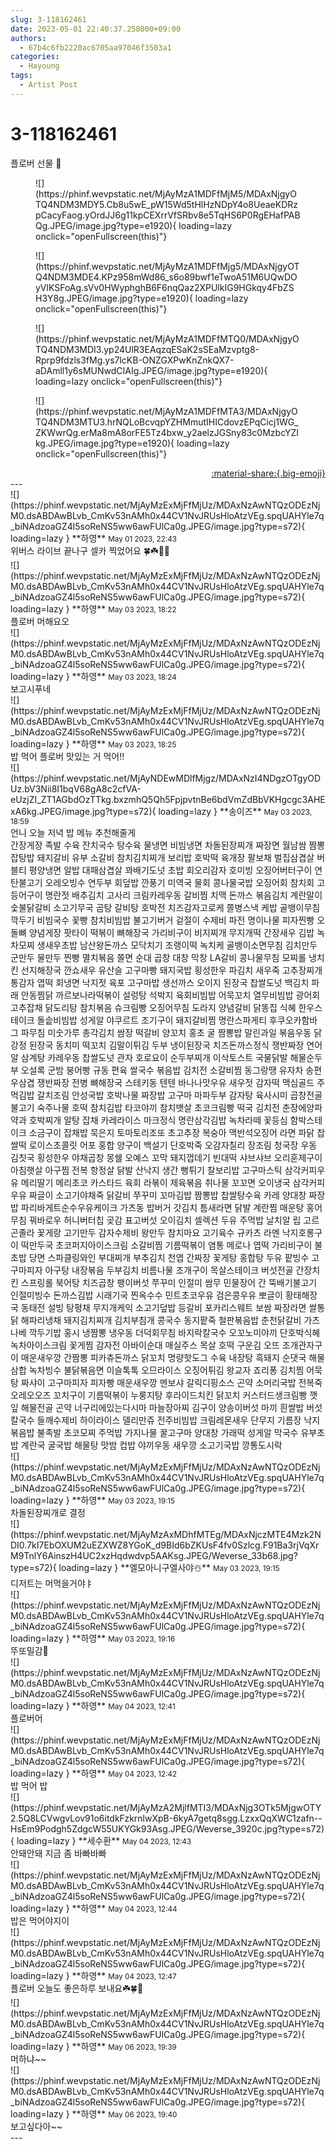 ```yaml
---
slug: 3-118162461
date: 2023-05-01 22:40:37.258000+09:00
authors:
  - 67b4c6fb2220ac6705aa97046f3503a1
categories:
  - Hayoung
tags:
  - Artist Post
---
```


# 3-118162461

<div class="post-container" markdown="1">
<div class="content-container md-sidebar__scrollwrap" markdown="1">

플로버 선물 🎁
<figure markdown="1">
![](https://phinf.wevpstatic.net/MjAyMzA1MDFfMjM5/MDAxNjgyOTQ4NDM3MDY5.Cb8u5wE_pW15Wd5tHlHzNDpY4o8UeaeKDRzpCacyFaog.yOrdJJ6g11kpCEXrrVfSRbv8e5TqHS6P0RgEHafPABQg.JPEG/image.jpg?type=e1920){ loading=lazy onclick="openFullscreen(this)"}
</figure>

<figure markdown="1">
![](https://phinf.wevpstatic.net/MjAyMzA1MDFfMjg5/MDAxNjgyOTQ4NDM3MDE4.KPz958mWd86_s6o89bwf1eTwoA51M6UQwDOyVlKSFoAg.sVv0HWyphghB6F6nqQaz2XPUlkIG9HGkqy4FbZSH3Y8g.JPEG/image.jpg?type=e1920){ loading=lazy onclick="openFullscreen(this)"}
</figure>

<figure markdown="1">
![](https://phinf.wevpstatic.net/MjAyMzA1MDFfMTQ0/MDAxNjgyOTQ4NDM3MDI3.yp24UlR3EAqzqESaK2sSEaMzvptg8-Rprp9fdzls3fMg.ys7lcKB-ONZGXPwKnZnkQX7-aDAmll1y6sMUNwdCIAIg.JPEG/image.jpg?type=e1920){ loading=lazy onclick="openFullscreen(this)"}
</figure>

<figure markdown="1">
![](https://phinf.wevpstatic.net/MjAyMzA1MDFfMTA3/MDAxNjgyOTQ4NDM3MTU3.hrNQLoBcvqpYZHMmutIHICdovzEPqCicj1WG_ZKWwrQg.erMa8mA8orFE5Tz4bxw_y2aelzJGSny83c0MzbcYZIkg.JPEG/image.jpg?type=e1920){ loading=lazy onclick="openFullscreen(this)"}
</figure>


</div>
</div>

<div style="text-align: right;" markdown="1">
<a href="https://weverse.io/fromis9/artist/3-118162461" style="text-align: right;">:material-share:{.big-emoji}</a>
</div>
---

<div class="comments-container md-sidebar__scrollwrap" markdown="1">
<div class="comment" markdown="1">
<div class='id-container' markdown="1">
![](https://phinf.wevpstatic.net/MjAyMzExMjFfMjUz/MDAxNzAwNTQzODEzNjM0.dsABDAwBLvb_CmKv53nAMh0x44CV1NvJRUsHloAtzVEg.spqUAHYle7q_biNAdzoaGZ4l5soReNS5ww6awFUlCa0g.JPEG/image.jpg?type=s72){ loading=lazy }
**<span class="artist">하영</span>** <small>May 01 2023, 22:43</small><br>
</div>
<div class='comment-body' markdown="1">
위버스 라이브 끝나구 셀카 찍었어요 🍀☘️💚😛
</div>
</div>
<div class="comment" markdown="1">
<div class='id-container' markdown="1">
![](https://phinf.wevpstatic.net/MjAyMzExMjFfMjUz/MDAxNzAwNTQzODEzNjM0.dsABDAwBLvb_CmKv53nAMh0x44CV1NvJRUsHloAtzVEg.spqUAHYle7q_biNAdzoaGZ4l5soReNS5ww6awFUlCa0g.JPEG/image.jpg?type=s72){ loading=lazy }
**<span class="artist">하영</span>** <small>May 03 2023, 18:22</small><br>
</div>
<div class='comment-body' markdown="1">
플로버 머해요오
</div>
</div>
<div class="comment" markdown="1">
<div class='id-container' markdown="1">
![](https://phinf.wevpstatic.net/MjAyMzExMjFfMjUz/MDAxNzAwNTQzODEzNjM0.dsABDAwBLvb_CmKv53nAMh0x44CV1NvJRUsHloAtzVEg.spqUAHYle7q_biNAdzoaGZ4l5soReNS5ww6awFUlCa0g.JPEG/image.jpg?type=s72){ loading=lazy }
**<span class="artist">하영</span>** <small>May 03 2023, 18:24</small><br>
</div>
<div class='comment-body' markdown="1">
보고시푸네
</div>
</div>
<div class="comment" markdown="1">
<div class='id-container' markdown="1">
![](https://phinf.wevpstatic.net/MjAyMzExMjFfMjUz/MDAxNzAwNTQzODEzNjM0.dsABDAwBLvb_CmKv53nAMh0x44CV1NvJRUsHloAtzVEg.spqUAHYle7q_biNAdzoaGZ4l5soReNS5ww6awFUlCa0g.JPEG/image.jpg?type=s72){ loading=lazy }
**<span class="artist">하영</span>** <small>May 03 2023, 18:25</small><br>
</div>
<div class='comment-body' markdown="1">
밥 먹어 플로버 맛있는 거 먹어!!
</div>
</div>
<div class="comment" markdown="1">
<div class='id-container' markdown="1">
![](https://phinf.wevpstatic.net/MjAyNDEwMDlfMjgz/MDAxNzI4NDgzOTgyODUz.bV3Nii8I1bqV68gA8c2cfVA-eUzjZI_ZT1AGbdOzTTkg.bxzmhQ5Qh5FpjpvtnBe6bdVmZdBbVKHgcgc3AHExA6kg.JPEG/image.jpg?type=s72){ loading=lazy }
**송이즈** <small>May 03 2023, 18:59</small><br>
</div>
<div class='comment-body' markdown="1">
언니 오늘 저녁 밥 메뉴 추천해줄게<br>간장게장 족발 수육 잔치국수 탕수육 물냉면 비빔냉면 차돌된장찌개 짜장면 월남쌈 짬뽕 잡탕밥 돼지갈비 유부 소갈비 참치김치찌개 보리밥 호박떡 육개장 팔보채 벌집삼겹살 버블티 평양냉면 알밥 대패삼겹살 꽈배기도넛 초밥 회오리감자 호미빙 오징어버터구이 연탄불고기 오레오빙수 연두부 회덮밥 깐풍기 미역국 물회 콩나물국밥 오징어회 참치회 고등어구이 명란젓 배추김치 고사리 크림카레우동 갈비찜 치맥 돈까스 볶음김치 계란말이 숯불닭갈비 소고기무국 곰탕 갈비탕 호박전 치즈감자고로케 쫄병스낵 케밥 골뱅이무침 깍두기 비빔국수 꽃빵 참치비빔밥 불고기버거 겉절이 수제비 파전 명이나물 피자찐빵 오돌뼈 양념게장 팟타이 떡볶이 뼈해장국 가리비구이 비지찌개 무지개떡 간장새우 김밥 녹차모찌 생새우초밥 남산왕돈까스 모닥치기 조랭이떡 녹치케 골뱅이소면무침 김치만두 군만두 물만두 찐빵 멸치볶음 쫄면 순대 곱창 대창 막창 LA갈비 콩나물무침 모찌롤 냉치킨 선지해장국 깐쇼새우 유산슬 고구마빵 돼지국밥 횡성한우 파김치 새우죽 고추장찌개 통감자 엽떡 회냉면 낙지젓 육포 고구마밥 생선까스 오이지 된장국 찹쌀도넛 백김치 파래 안동찜닭 까르보나라떡볶이 설렁탕 석박지 육회비빔밥 어묵꼬치 열무비빔밥 광어회 고추잡채 닭도리탕 참치볶음 슈크림빵 오징어무침 도라지 양념갈비 닭똥집 식혜 한우스테이크 돌솥비빔밥 성게알 야쿠르트 조기구이 돼지갈비찜 명란스파게티 후쿠오카함바그 파무침 미숫가루 총각김치 쌈장 떡갈비 양꼬치 홍초 굴 짬뽕밥 말린과일 볶음우동 닭강정 된장국 동치미 떡꼬치 김말이튀김 두부 냉이된장국 치즈돈까스정식 쟁반짜장 연어알 삼계탕 카레우동 찹쌀도넛 관자 호로요이 순두부찌개 이삭토스트 국물닭발 해물순두부 오설록 군밤 붕어빵 규동 편육 쌀국수 볶음밥 김치전 소갈비찜 동그랑땡 유자차 송편 우삼겹 쟁반짜장 전병 뼈해장국 스테키동 텐텐 바나나맛우유 새우젓 감자떡 맥심골드 주먹김밥 갈치조림 안성국밥 호박나물 짜장밥 고구마 마파두부 감자탕 육사시미 곱창전골 불고기 숙주나물 호떡 참치김밥 타코야끼 참치뱃살 초코크림빵 떡국 김치전 춘장에양파 약과 호박찌개 알탕 잡채 카레라이스 마크정식 명란삼각김밥 녹차라떼 꽃등심 함박스테이크 소금구이 잡채밥 묵은지 토마토리조또 초고추장 복숭아 맥반석오징어 라면 파닭 찹쌀떡 로이스초콜릿 어포 홍합 양구이 백설기 단호박죽 오감자칠리 장조림 청국장 우동 김칫국 횡성한우 야채곱창 몽쉘 오예스 꼬막 돼지껍데기 빈대떡 샤브샤브 오리훈제구이 아침햇살 아구찜 전복 항정살 닭발 산낙지 생간 뻥튀기 찰보리밥 고구마스틱 삼각커피우유 메리딸기 메리초코 카스타드 육회 라볶이 제육볶음 취나물 꼬꼬면 오이냉국 삼각커피우유 짜글이 소고기야채죽 닭갈비 쭈꾸미 꼬마김밥 짬뽕밥 찹쌀탕수육 카레 양대창 짜장밥 파리바게트순수우유케이크 가츠동 밥버거 갓김치 틈새라면 닭발 계란찜 매운탕 홍어무침 꿔바로우 허니버터칩 곶감 표고버섯 오이김치 셀렉션 두유 주먹밥 날치알 립 고르곤졸라 꽃게랑 고기만두 감자수제비 왕만두 참치마요 고기육수 규카츠 라멘 낙지호롱구이 떡만두국 초코퍼지아이스크림 소갈비찜 기름떡볶이 염통 메로나 엽떡 가리비구이 불초밥 당면 스파클링와인 부대찌개 부추김치 천엽 간짜장 꽃게탕 홍합탕 두유 팥빙수 고구마피자 아구탕 내장볶음 두부김치 비름나물 조개구이 목살스테이크 버섯전골 간장치킨 스프링롤 북어탕 치즈곱창 팽이버섯 쭈꾸미 인절미 쌈무 민물장어 간 뚝배기불고기 인절미빙수 돈까스김밥 시래기국 찐옥수수 민트초코우유 검은콩우유 뽀글이 황태해장국 동태전 설빙 탕평채 무지개케익 소고기덮밥 등갈비 포카리스웨트 보쌈 짜장라면 쌀통닭 해파리냉채 돼지김치찌개 김치부침개 콩국수 동지팥죽 철판볶음밥 춘천닭갈비 가츠나베 깍두기밥 홍시 냉짬뽕 냉우동 더덕회무침 바지락칼국수 오꼬노미야끼 단호박식혜 녹차아이스크림 꽃게찜 감자전 아바이순대 매실주스 목살 호떡 구운김 오뜨 조개관자구이 매운새우깡 간짬뽕 피카츄돈까스 닭꼬치 명량핫도그 수육 내장탕 흑돼지 순댓국 해물삼합 녹차빙수 불닭볶음면 이슬톡톡 오므라이스 오징어튀김 왕교자 죠리퐁 김치찜 어묵탕 짜샤이 고구마피자 피자빵 매운새우깡 멘보샤 갈릭디핑소스 곤약 소머리국밥 전복죽 오레오오즈 꼬치구이 기름떡볶이 누룽지탕 후라이드치킨 닭꼬치 커스터드생크림빵 깻잎 해물전골 곤약 너구리에있는다시마 마늘장아찌 김구이 양송이버섯 마끼 흰쌀밥 버섯칼국수 들깨수제비 하이라이스 델리만쥬 전주비빔밥 크림레몬새우 단무지 기름장 낙지볶음밥 불족발 초코모찌 주먹밥 가지나물 꿀고구마 양대창 가래떡 성게알 막국수 유부초밥 계란국 굴국밥 해물탕 맛밤 컵밥 야끼우동 새우깡 소고기국밥 깡통도시락
</div>
</div>
<div class="reply" markdown="1">
<div class="comment" markdown="1">
<div class='id-container' markdown="1">
![](https://phinf.wevpstatic.net/MjAyMzExMjFfMjUz/MDAxNzAwNTQzODEzNjM0.dsABDAwBLvb_CmKv53nAMh0x44CV1NvJRUsHloAtzVEg.spqUAHYle7q_biNAdzoaGZ4l5soReNS5ww6awFUlCa0g.JPEG/image.jpg?type=s72){ loading=lazy }
**<span class="artist">하영</span>** <small>May 03 2023, 19:15</small><br>
</div>
<div class='comment-body' markdown="1">
차돌된장찌개로 결정
</div>
</div>
</div>
<div class="comment" markdown="1">
<div class='id-container' markdown="1">
![](https://phinf.wevpstatic.net/MjAyMzAxMDhfMTEg/MDAxNjczMTE4Mzk2NDI0.7kI7EbOXUM2uEZXWZ8YGoK_d9BId6bZKUsF4fv0Szlcg.F91Ba3rjVqXrM9TnlY6AinszH4UC2xzHqdwdvp5AAKsg.JPEG/Weverse_33b68.jpg?type=s72){ loading=lazy }
**엘모아니구엘사야☃️** <small>May 03 2023, 19:15</small><br>
</div>
<div class='comment-body' markdown="1">
디저트는 머먹을거야ㅑ
</div>
</div>
<div class="reply" markdown="1">
<div class="comment" markdown="1">
<div class='id-container' markdown="1">
![](https://phinf.wevpstatic.net/MjAyMzExMjFfMjUz/MDAxNzAwNTQzODEzNjM0.dsABDAwBLvb_CmKv53nAMh0x44CV1NvJRUsHloAtzVEg.spqUAHYle7q_biNAdzoaGZ4l5soReNS5ww6awFUlCa0g.JPEG/image.jpg?type=s72){ loading=lazy }
**<span class="artist">하영</span>** <small>May 03 2023, 19:16</small><br>
</div>
<div class='comment-body' markdown="1">
 뚜또밀감🍊
</div>
</div>
</div>
<div class="comment" markdown="1">
<div class='id-container' markdown="1">
![](https://phinf.wevpstatic.net/MjAyMzExMjFfMjUz/MDAxNzAwNTQzODEzNjM0.dsABDAwBLvb_CmKv53nAMh0x44CV1NvJRUsHloAtzVEg.spqUAHYle7q_biNAdzoaGZ4l5soReNS5ww6awFUlCa0g.JPEG/image.jpg?type=s72){ loading=lazy }
**<span class="artist">하영</span>** <small>May 04 2023, 12:41</small><br>
</div>
<div class='comment-body' markdown="1">
플로버어
</div>
</div>
<div class="comment" markdown="1">
<div class='id-container' markdown="1">
![](https://phinf.wevpstatic.net/MjAyMzExMjFfMjUz/MDAxNzAwNTQzODEzNjM0.dsABDAwBLvb_CmKv53nAMh0x44CV1NvJRUsHloAtzVEg.spqUAHYle7q_biNAdzoaGZ4l5soReNS5ww6awFUlCa0g.JPEG/image.jpg?type=s72){ loading=lazy }
**<span class="artist">하영</span>** <small>May 04 2023, 12:42</small><br>
</div>
<div class='comment-body' markdown="1">
밥 먹어 밥
</div>
</div>
<div class="comment" markdown="1">
<div class='id-container' markdown="1">
![](https://phinf.wevpstatic.net/MjAyMzA2MjlfMTI3/MDAxNjg3OTk5MjgwOTY2.5Q8LCVwgvLov91o6itdkFzkrnlwXpB-6kyA7getq8sgg.LzxxQqXWC1zafn--HsEm9Podgh5ZdgcW55UKYGk93Asg.JPEG/Weverse_3920c.jpg?type=s72){ loading=lazy }
**세수환** <small>May 04 2023, 12:43</small><br>
</div>
<div class='comment-body' markdown="1">
안돼안돼 지금 좀 바빠바빠
</div>
</div>
<div class="reply" markdown="1">
<div class="comment" markdown="1">
<div class='id-container' markdown="1">
![](https://phinf.wevpstatic.net/MjAyMzExMjFfMjUz/MDAxNzAwNTQzODEzNjM0.dsABDAwBLvb_CmKv53nAMh0x44CV1NvJRUsHloAtzVEg.spqUAHYle7q_biNAdzoaGZ4l5soReNS5ww6awFUlCa0g.JPEG/image.jpg?type=s72){ loading=lazy }
**<span class="artist">하영</span>** <small>May 04 2023, 12:44</small><br>
</div>
<div class='comment-body' markdown="1">
밥은 먹어야지이
</div>
</div>
</div>
<div class="comment" markdown="1">
<div class='id-container' markdown="1">
![](https://phinf.wevpstatic.net/MjAyMzExMjFfMjUz/MDAxNzAwNTQzODEzNjM0.dsABDAwBLvb_CmKv53nAMh0x44CV1NvJRUsHloAtzVEg.spqUAHYle7q_biNAdzoaGZ4l5soReNS5ww6awFUlCa0g.JPEG/image.jpg?type=s72){ loading=lazy }
**<span class="artist">하영</span>** <small>May 04 2023, 12:47</small><br>
</div>
<div class='comment-body' markdown="1">
플로버 오늘도 좋은하루 보내요☘️🍀💚
</div>
</div>
<div class="comment" markdown="1">
<div class='id-container' markdown="1">
![](https://phinf.wevpstatic.net/MjAyMzExMjFfMjUz/MDAxNzAwNTQzODEzNjM0.dsABDAwBLvb_CmKv53nAMh0x44CV1NvJRUsHloAtzVEg.spqUAHYle7q_biNAdzoaGZ4l5soReNS5ww6awFUlCa0g.JPEG/image.jpg?type=s72){ loading=lazy }
**<span class="artist">하영</span>** <small>May 06 2023, 19:39</small><br>
</div>
<div class='comment-body' markdown="1">
머하냐~~
</div>
</div>
<div class="comment" markdown="1">
<div class='id-container' markdown="1">
![](https://phinf.wevpstatic.net/MjAyMzExMjFfMjUz/MDAxNzAwNTQzODEzNjM0.dsABDAwBLvb_CmKv53nAMh0x44CV1NvJRUsHloAtzVEg.spqUAHYle7q_biNAdzoaGZ4l5soReNS5ww6awFUlCa0g.JPEG/image.jpg?type=s72){ loading=lazy }
**<span class="artist">하영</span>** <small>May 06 2023, 19:40</small><br>
</div>
<div class='comment-body' markdown="1">
보고싶다아~~
</div>
</div>
</div>
---
